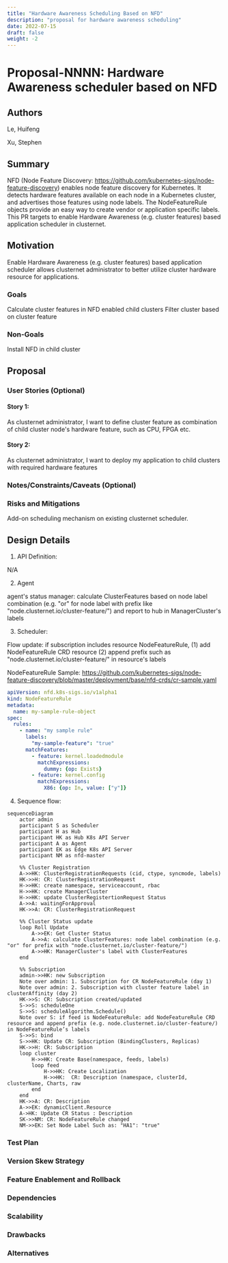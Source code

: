 ```yaml
---
title: "Hardware Awareness Scheduling Based on NFD"
description: "proposal for hardware awareness scheduling"
date: 2022-07-15
draft: false
weight: -2
---
```


# Proposal-NNNN: Hardware Awareness scheduler based on NFD 

## Authors

Le, Huifeng

Xu, Stephen

## Summary

NFD (Node Feature Discovery: https://github.com/kubernetes-sigs/node-feature-discovery) enables node feature discovery for Kubernetes. It detects hardware features available on each node in a Kubernetes cluster, and advertises those features using node labels. The NodeFeatureRule objects provide an easy way to create vendor or application specific labels. This PR targets to enable Hardware Awareness (e.g. cluster features) based application scheduler in clusternet.

## Motivation

Enable Hardware Awareness (e.g. cluster features) based application scheduler allows clusternet administrator to better utilize cluster hardware resource for applications.

### Goals

Calculate cluster features in NFD enabled child clusters
Filter cluster based on cluster feature

### Non-Goals
Install NFD in child cluster

## Proposal

### User Stories (Optional)

#### Story 1: 
As clusternet administrator, I want to define cluster feature as combination of child cluster node's hardware feature, such as CPU, FPGA etc.

#### Story 2: 
As clusternet administrator, I want to deploy my application to child clusters with required hardware features

### Notes/Constraints/Caveats (Optional)

### Risks and Mitigations

Add-on scheduling mechanism on existing clusternet scheduler. 

## Design Details

1. API Definition:

N/A

2. Agent

agent's status manager: calculate ClusterFeatures based on node label combination (e.g. "or" for node label with prefix like "node.clusternet.io/cluster-feature/") and report to hub in ManagerCluster's labels

3. Scheduler:

Flow update: 
  if subscription includes resource NodeFeatureRule, (1) add NodeFeatureRule CRD resource (2) append prefix such as "node.clusternet.io/cluster-feature/" in resource's labels

NodeFeatureRule Sample: https://github.com/kubernetes-sigs/node-feature-discovery/blob/master/deployment/base/nfd-crds/cr-sample.yaml

```yaml
apiVersion: nfd.k8s-sigs.io/v1alpha1
kind: NodeFeatureRule
metadata:
  name: my-sample-rule-object
spec:
  rules:
    - name: "my sample rule"
      labels:
        "my-sample-feature": "true"
      matchFeatures:
        - feature: kernel.loadedmodule
          matchExpressions:
            dummy: {op: Exists}
        - feature: kernel.config
          matchExpressions:
            X86: {op: In, value: ["y"]}
```

4. Sequence flow:

```mermaid
sequenceDiagram
    actor admin
    participant S as Scheduler
    participant H as Hub
    participant HK as Hub K8s API Server
    participant A as Agent
    participant EK as Edge K8s API Server
    participant NM as nfd-master
    
    %% Cluster Registration
    A->>HK: ClusterRegistrationRequests (cid, ctype, syncmode, labels)
    HK->>H: CR: ClusterRegistrationRequest
    H->>HK: create namespace, serviceaccount, rbac
    H->>HK: create ManagerCluster
    H->>HK: update ClusterRegistertionRequest Status
    A->>A: waitingForApproval
    HK->>A: CR: ClusterRegistrationRequest
    
    %% Cluster Status update
    loop Roll Update
        A->>EK: Get Cluster Status
        A->>A: calculate ClusterFeatures: node label combination (e.g. "or" for prefix with "node.clusternet.io/cluster-feature/")
        A->>HK: ManagerCluster's label with ClusterFeatures
    end
    
    %% Subscription
    admin->>HK: new Subscription
    Note over admin: 1. Subscription for CR NodeFeatureRule (day 1) 
    Note over admin: 2. Subscription with cluster feature label in clusterAffinity (day 2)
    HK->>S: CR: Subscription created/updated
    S->>S: scheduleOne
    S->>S: scheduleAlgorithm.Schedule()
    Note over S: if feed is NodeFeatureRule: add NodeFeatureRule CRD resource and append prefix (e.g. node.clusternet.io/cluster-feature/) in NodeFeatureRule’s labels
    S->>S: bind
    S->>HK: Update CR: Subscription (BindingClusters, Replicas)
    HK->>H: CR: Subscription
    loop cluster
        H->>HK: Create Base(namespace, feeds, labels)
        loop feed
            H->>HK: Create Localization
            H->>HK:  CR: Description (namespace, clusterId, clusterName, Charts, raw
        end
    end
    HK->>A: CR: Description
    A->>EK: dynamicClient.Resource
    A->HK: Update CR Status : Description
    SK->>NM: CR: NodeFeatureRule changed
    NM->>EK: Set Node Label Such as: "HA1": "true"
```

### Test Plan

### Version Skew Strategy

### Feature Enablement and Rollback

### Dependencies

### Scalability

### Drawbacks

### Alternatives
